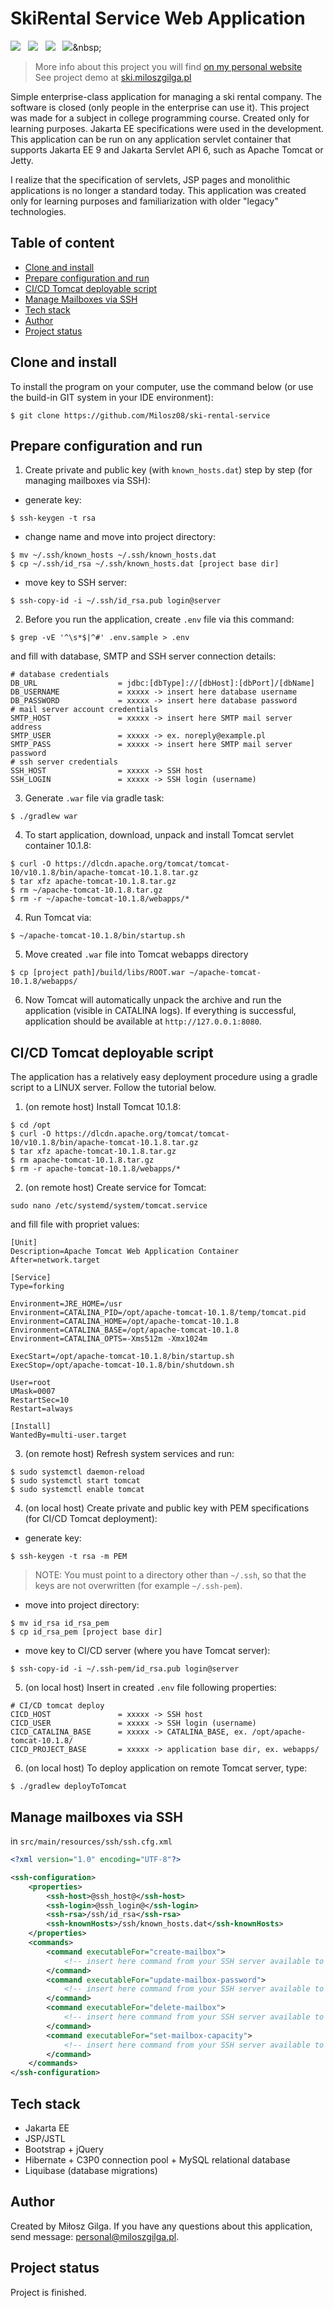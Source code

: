 # SkiRental Service Web Application
[![](https://img.shields.io/badge/Made%20with-Jakarta%20EE-1abc9c.svg)](https://jakarta.ee/release/10/)&nbsp;&nbsp;
[![](https://img.shields.io/badge/Build%20with-Gradle-green.svg)](https://gradle.org/)&nbsp;&nbsp;
[![](https://img.shields.io/badge/Web%20Container-Apache%20Tomcat%2010.1.8-brown.svg)](https://www.wildfly.org/)&nbsp;&nbsp;
[![](https://img.shields.io/badge/Packaging-WAR-yellow.svg)](https://en.wikipedia.org/wiki/WAR_(file_format))&nbsp;&nbsp;
<br>
> More info about this project you will find [on my personal website](https://miloszgilga.pl/project/ski-rental-service)
> <br>
> See project demo at [ski.miloszgilga.pl](https://ski.miloszgilga.pl)

Simple enterprise-class application for managing a ski rental company. The software is closed (only people in the 
enterprise can use it). This project was made for a subject in college programming course. Created only for learning 
purposes. Jakarta EE specifications were used in the development. This application can be run on any application 
servlet container that supports Jakarta EE 9 and Jakarta Servlet API 6, such as Apache Tomcat or Jetty.

I realize that the specification of servlets, JSP pages and monolithic applications is no longer a standard today. This 
application was created only for learning purposes and familiarization with older "legacy" technologies.

## Table of content
* [Clone and install](#clone-and-install)
* [Prepare configuration and run](#prepare-configuration-and-run)
* [CI/CD Tomcat deployable script](#ci-cd-tomcat-deployable-script)
* [Manage Mailboxes via SSH](#manage-mailboxes-via-ssh)
* [Tech stack](#tech-stack)
* [Author](#author)
* [Project status](#project-status)

<a name="clone-and-install"></a>
## Clone and install
To install the program on your computer, use the command below (or use the build-in GIT system in your IDE environment):
```
$ git clone https://github.com/Milosz08/ski-rental-service
```

<a name="prepare-configuration-and-run"></a>
## Prepare configuration and run
1. Create private and public key (with `known_hosts.dat`) step by step (for managing mailboxes via SSH):
* generate key:
```
$ ssh-keygen -t rsa
```
* change name and move into project directory:
```
$ mv ~/.ssh/known_hosts ~/.ssh/known_hosts.dat
$ cp ~/.ssh/id_rsa ~/.ssh/known_hosts.dat [project base dir]
```
* move key to SSH server:
```
$ ssh-copy-id -i ~/.ssh/id_rsa.pub login@server
```

2. Before you run the application, create `.env` file via this command:
```
$ grep -vE '^\s*$|^#' .env.sample > .env
```
and fill with database, SMTP and SSH server connection details:
```properties
# database credentials
DB_URL                  = jdbc:[dbType]://[dbHost]:[dbPort]/[dbName]
DB_USERNAME             = xxxxx -> insert here database username 
DB_PASSWORD             = xxxxx -> insert here database password
# mail server account credentials
SMTP_HOST               = xxxxx -> insert here SMTP mail server address
SMTP_USER               = xxxxx -> ex. noreply@example.pl
SMTP_PASS               = xxxxx -> insert here SMTP mail server password
# ssh server credentials
SSH_HOST                = xxxxx -> SSH host
SSH_LOGIN               = xxxxx -> SSH login (username)
```
3. Generate `.war` file via gradle task:
```
$ ./gradlew war
```
4. To start application, download, unpack and install Tomcat servlet container 10.1.8:
```
$ curl -O https://dlcdn.apache.org/tomcat/tomcat-10/v10.1.8/bin/apache-tomcat-10.1.8.tar.gz
$ tar xfz apache-tomcat-10.1.8.tar.gz
$ rm ~/apache-tomcat-10.1.8.tar.gz
$ rm -r ~/apache-tomcat-10.1.8/webapps/*
```
4. Run Tomcat via:
```
$ ~/apache-tomcat-10.1.8/bin/startup.sh
```
5. Move created `.war` file into Tomcat webapps directory
```
$ cp [project path]/build/libs/ROOT.war ~/apache-tomcat-10.1.8/webapps/
```
6. Now Tomcat will automatically unpack the archive and run the application (visible in CATALINA logs). If everything is
successful, application should be available at `http://127.0.0.1:8080`.

<a name="ci-cd-tomcat-deployable-script"></a>
## CI/CD Tomcat deployable script
The application has a relatively easy deployment procedure using a gradle script to a LINUX server. Follow the tutorial
below.

1. (on remote host) Install Tomcat 10.1.8:
```
$ cd /opt
$ curl -O https://dlcdn.apache.org/tomcat/tomcat-10/v10.1.8/bin/apache-tomcat-10.1.8.tar.gz
$ tar xfz apache-tomcat-10.1.8.tar.gz
$ rm apache-tomcat-10.1.8.tar.gz
$ rm -r apache-tomcat-10.1.8/webapps/*
```
2. (on remote host) Create service for Tomcat:
```
sudo nano /etc/systemd/system/tomcat.service
```
and fill file with propriet values:
```properties
[Unit]
Description=Apache Tomcat Web Application Container
After=network.target

[Service]
Type=forking

Environment=JRE_HOME=/usr
Environment=CATALINA_PID=/opt/apache-tomcat-10.1.8/temp/tomcat.pid
Environment=CATALINA_HOME=/opt/apache-tomcat-10.1.8
Environment=CATALINA_BASE=/opt/apache-tomcat-10.1.8
Environment=CATALINA_OPTS=-Xms512m -Xmx1024m

ExecStart=/opt/apache-tomcat-10.1.8/bin/startup.sh
ExecStop=/opt/apache-tomcat-10.1.8/bin/shutdown.sh

User=root
UMask=0007
RestartSec=10
Restart=always

[Install]
WantedBy=multi-user.target
```
3. (on remote host) Refresh system services and run:
```
$ sudo systemctl daemon-reload
$ sudo systemctl start tomcat
$ sudo systemctl enable tomcat
```
4. (on local host) Create private and public key with PEM specifications (for CI/CD Tomcat deployment):
* generate key:
```
$ ssh-keygen -t rsa -m PEM
```
> NOTE: You must point to a directory other than `~/.ssh`, so that the keys are not overwritten (for example `~/.ssh-pem`).
* move into project directory:
```
$ mv id_rsa id_rsa_pem
$ cp id_rsa_pem [project base dir]
```
* move key to CI/CD server (where you have Tomcat server):
```
$ ssh-copy-id -i ~/.ssh-pem/id_rsa.pub login@server
```
5. (on local host) Insert in created `.env` file following properties:
```properties
# CI/CD tomcat deploy
CICD_HOST               = xxxxx -> SSH host
CICD_USER               = xxxxx -> SSH login (username)
CICD_CATALINA_BASE      = xxxxx -> CATALINA_BASE, ex. /opt/apache-tomcat-10.1.8/
CICD_PROJECT_BASE       = xxxxx -> application base dir, ex. webapps/
```
6. (on local host) To deploy application on remote Tomcat server, type:
```
$ ./gradlew deployToTomcat
```

<a name="manage-mailboxes-via-ssh"></a>
## Manage mailboxes via SSH
in `src/main/resources/ssh/ssh.cfg.xml`
```xml
<?xml version="1.0" encoding="UTF-8"?>

<ssh-configuration>
    <properties>
        <ssh-host>@ssh_host@</ssh-host>
        <ssh-login>@ssh_login@</ssh-login>
        <ssh-rsa>/ssh/id_rsa</ssh-rsa>
        <ssh-knownHosts>/ssh/known_hosts.dat</ssh-knownHosts>
    </properties>
    <commands>
        <command executableFor="create-mailbox">
            <!-- insert here command from your SSH server available to create mailbox with email and password properties -->
        </command>
        <command executableFor="update-mailbox-password">
            <!-- insert here command from your SSH server available to update mailbox with email and newPassword properties -->
        </command>
        <command executableFor="delete-mailbox">
            <!-- insert here command from your SSH server available to delete mailbox with email propery -->
        </command>
        <command executableFor="set-mailbox-capacity">
            <!-- insert here command from your SSH server available to set maximal mailbox space with email propery -->
        </command>
    </commands>
</ssh-configuration>
```

<a name="tech-stack"></a>
## Tech stack
* Jakarta EE
* JSP/JSTL
* Bootstrap + jQuery
* Hibernate + C3P0 connection pool + MySQL relational database
* Liquibase (database migrations)

<a name="author"></a>
## Author
Created by Miłosz Gilga. If you have any questions about this application, send message: [personal@miloszgilga.pl](mailto:personal@miloszgilga.pl).

<a name="project-status"></a>
## Project status
Project is finished.
